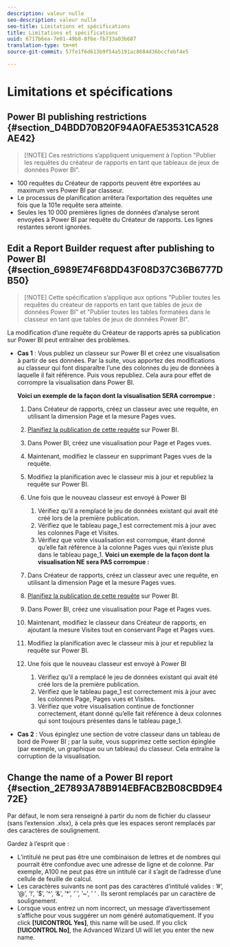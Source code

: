 ```yaml
---
description: valeur nulle
seo-description: valeur nulle
seo-title: Limitations et spécifications
title: Limitations et spécifications
uuid: 6717b6ea-7e01-49b8-8f6e-fb733a03b687
translation-type: tm+mt
source-git-commit: 57fe1f6d613b9f54a5191ac8684d36bccfebf4e5

---
```



# Limitations et spécifications

## Power BI publishing restrictions {#section_D4BDD70B20F94A0FAE53531CA528AE42}

> [!NOTE] Ces restrictions s’appliquent uniquement à l’option "Publier les requêtes du créateur de rapports en tant que tableaux de jeux de données Power BI".

* 100 requêtes du Créateur de rapports peuvent être exportées au maximum vers Power BI par classeur.
* Le processus de planification arrêtera l’exportation des requêtes une fois que la 101e requête sera atteinte.
* Seules les 10 000 premières lignes de données d’analyse seront envoyées à Power BI par requête du Créateur de rapports. Les lignes restantes seront ignorées.

## Edit a Report Builder request after publishing to Power BI {#section_6989E74F68DD43F08D37C36B6777DB50}

> [!NOTE] Cette spécification s’applique aux options "Publier toutes les requêtes du créateur de rapports en tant que tables de jeux de données Power BI" et "Publier toutes les tables formatées dans le classeur en tant que tables de jeux de données Power BI".

La modification d’une requête du Créateur de rapports après sa publication sur Power BI peut entraîner des problèmes.

* **Cas 1** : Vous publiez un classeur sur Power BI et créez une visualisation à partir de ses données. Par la suite, vous apportez des modifications au classeur qui font disparaître l’une des colonnes du jeu de données à laquelle il fait référence. Puis vous republiez. Cela aura pour effet de corrompre la visualisation dans Power BI.

   **Voici un exemple de la façon dont la visualisation SERA corrompue :**

   1. Dans Créateur de rapports, créez un classeur avec une requête, en utilisant la dimension Page et la mesure Pages vues.
   1. [Planifiez la publication de cette requête](/help/analyze/report-builder/whats-new-arb.md#rb-5-5-section) sur Power BI.
   1. Dans Power BI, créez une visualisation pour Page et Pages vues.
   1. Maintenant, modifiez le classeur en supprimant Pages vues de la requête.
   1. Modifiez la planification avec le classeur mis à jour et republiez la requête sur Power BI.
   1. Une fois que le nouveau classeur est envoyé à Power BI

      1. Vérifiez qu’il a remplacé le jeu de données existant qui avait été créé lors de la première publication.
      1. Vérifiez que le tableau page_1 est correctement mis à jour avec les colonnes Page et Visites.
      1. Vérifiez que votre visualisation est corrompue, étant donné qu’elle fait référence à la colonne Pages vues qui n’existe plus dans le tableau page_1.
   **Voici un exemple de la façon dont la visualisation NE sera PAS corrompue :**

   1. Dans Créateur de rapports, créez un classeur avec une requête, en utilisant la dimension Page et la mesure Pages vues.
   1. [Planifiez la publication de cette requête](/help/analyze/report-builder/whats-new-arb.md#rb-5-5-section) sur Power BI.
   1. Dans Power BI, créez une visualisation pour Page et Pages vues.
   1. Maintenant, modifiez le classeur dans Créateur de rapports, en ajoutant la mesure Visites tout en conservant Page et Pages vues.
   1. Modifiez la planification avec le classeur mis à jour et republiez la requête sur Power BI.
   1. Une fois que le nouveau classeur est envoyé à Power BI

      1. Vérifiez qu’il a remplacé le jeu de données existant qui avait été créé lors de la première publication.
      1. Vérifiez que le tableau page_1 est correctement mis à jour avec les colonnes Page, Pages vues et Visites.
      1. Vérifiez que votre visualisation continue de fonctionner correctement, étant donné qu’elle fait référence à deux colonnes qui sont toujours présentes dans le tableau page_1.


* **Cas 2** : Vous épinglez une section de votre classeur dans un tableau de bord de Power BI ; par la suite, vous supprimez cette section épinglée (par exemple, un graphique ou un tableau) du classeur. Cela entraîne la corruption de la visualisation.

## Change the name of a Power BI report {#section_2E7893A78B914EBFACB2B08CBD9E472E}

Par défaut, le nom sera renseigné à partir du nom de fichier du classeur (sans l’extension .xlsx), à cela près que les espaces seront remplacés par des caractères de soulignement.

Gardez à l’esprit que :

* L’intitulé ne peut pas être une combinaison de lettres et de nombres qui pourrait être confondue avec une adresse de ligne et de colonne. Par exemple, A100 ne peut pas être un intitulé car il s’agit de l’adresse d’une cellule de feuille de calcul.
* Les caractères suivants ne sont pas des caractères d’intitulé valides : ’#’, ’@’, ’!’, ’$’, ’^’, ’&amp;’, ’*’, ’`’, ’~’, ’ ’ . Ils seront remplacés par un caractère de soulignement.
* Lorsque vous entrez un nom incorrect, un message d’avertissement s’affiche pour vous suggérer un nom généré automatiquement. If you click **[!UICONTROL Yes]**, this name will be used. If you click **[!UICONTROL No]**, the Advanced Wizard UI will let you enter the new name.


